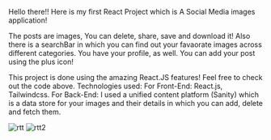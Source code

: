 Hello there!!
Here is my first React Project which is A Social Media images application!

The posts are images, You can delete, share, save and download it!
Also there is a searchBar in which you can find out your favaorate images across different categories.
You have your profile, as well.
You can add your post  using the plus icon!

This project is done using the amazing React.JS features! Feel free to check out the code above.
Technologies used:
For Front-End: React.js, Tailwindcss.
For Back-End: I used a unified content platform (Sanity) which is a data store for your images and their details in which you can add, delete and fetch them.


![rtt](https://user-images.githubusercontent.com/95984769/210801323-d9a839ab-4f6c-44dd-b54c-ee663a122f2b.PNG)
![rtt2](https://user-images.githubusercontent.com/95984769/210801084-c970f359-e033-4ff6-841a-312fea835f78.PNG)

